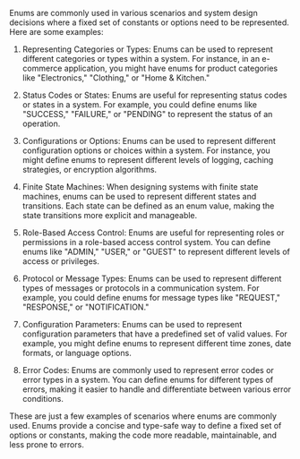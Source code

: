 Enums are commonly used in various scenarios and system design decisions where a fixed set of constants or options need to be represented. Here are some examples:

1. Representing Categories or Types: Enums can be used to represent different categories or types within a system. For instance, in an e-commerce application, you might have enums for product categories like "Electronics," "Clothing," or "Home & Kitchen."

2. Status Codes or States: Enums are useful for representing status codes or states in a system. For example, you could define enums like "SUCCESS," "FAILURE," or "PENDING" to represent the status of an operation.

3. Configurations or Options: Enums can be used to represent different configuration options or choices within a system. For instance, you might define enums to represent different levels of logging, caching strategies, or encryption algorithms.

4. Finite State Machines: When designing systems with finite state machines, enums can be used to represent different states and transitions. Each state can be defined as an enum value, making the state transitions more explicit and manageable.

5. Role-Based Access Control: Enums are useful for representing roles or permissions in a role-based access control system. You can define enums like "ADMIN," "USER," or "GUEST" to represent different levels of access or privileges.

6. Protocol or Message Types: Enums can be used to represent different types of messages or protocols in a communication system. For example, you could define enums for message types like "REQUEST," "RESPONSE," or "NOTIFICATION."

7. Configuration Parameters: Enums can be used to represent configuration parameters that have a predefined set of valid values. For example, you might define enums to represent different time zones, date formats, or language options.

8. Error Codes: Enums are commonly used to represent error codes or error types in a system. You can define enums for different types of errors, making it easier to handle and differentiate between various error conditions.

These are just a few examples of scenarios where enums are commonly used. Enums provide a concise and type-safe way to define a fixed set of options or constants, making the code more readable, maintainable, and less prone to errors.